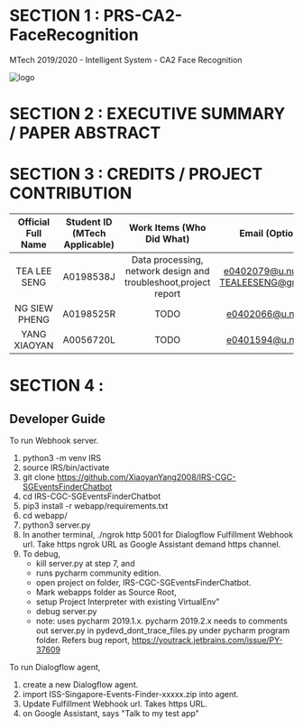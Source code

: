 # SECTION 1 : PRS-CA2-FaceRecognition
MTech 2019/2020 - Intelligent System - CA2 Face Recognition

![logo](resources/event-finder.png)

# SECTION 2 : EXECUTIVE SUMMARY / PAPER ABSTRACT



# SECTION 3 : CREDITS / PROJECT CONTRIBUTION
| Official Full Name | Student ID (MTech Applicable)| Work Items (Who Did What) | Email (Optional) |
| :---: | :---: | :---: | :---: |
| TEA LEE SENG | A0198538J | Data processing, network design and troubleshoot,project report | e0402079@u.nus.edu / TEALEESENG@gmail.com |
| NG SIEW PHENG | A0198525R  | TODO | e0402066@u.nus.edu |
| YANG XIAOYAN| A0056720L | TODO | e0401594@u.nus.edu |

# SECTION 4 : 
## Developer Guide

To run Webhook server.
1. python3 -m venv IRS
2. source IRS/bin/activate
3. git clone https://github.com/XiaoyanYang2008/IRS-CGC-SGEventsFinderChatbot
4. cd IRS-CGC-SGEventsFinderChatbot
5. pip3 install -r webapp/requirements.txt
6. cd webapp/
7. python3 server.py
8. In another terminal, ./ngrok http 5001 
   for Dialogflow Fulfillment Webhook url. Take https ngrok URL as Google Assistant demand https channel. 
9. To debug, 
    - kill server.py at step 7, and 
    - runs pycharm community edition. 
    - open project on folder, IRS-CGC-SGEventsFinderChatbot. 
    - Mark webapps folder as Source Root, 
    - setup Project Interpreter with existing VirtualEnv" 
    - debug server.py
    - note: uses pycharm 2019.1.x. pycharm 2019.2.x needs to comments out server.py in pydevd_dont_trace_files.py under pycharm program folder. Refers bug report, https://youtrack.jetbrains.com/issue/PY-37609


To run Dialogflow agent,
1. create a new Dialogflow agent.
2. import ISS-Singapore-Events-Finder-xxxxx.zip into agent.
3. Update Fulfillment Webhook url. Takes https URL.
4. on Google Assistant, says "Talk to my test app"



